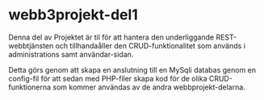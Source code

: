 # webb3projekt-del1

Denna del av Projektet är til för att hantera den underliggande REST-webbtjänsten och tillhandaåller den CRUD-funktionalitet som används i administrations samt användar-sidan.

Detta görs genom att skapa en anslutning till en MySqli databas genom en config-fil för att sedan med PHP-filer skapa kod för de olika CRUD-funktionerna som kommer användas av de andra webbprojekt-delarna. 
